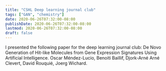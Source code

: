 ```yaml
---
title: "CSHL Deep learning journal club"
tags: ["GAN", "chemistry"]
date: 2020-06-26T07:32:00-08:00
publishDate: 2020-06-26T07:32:00-08:00
lastmod: 2020-06-26T07:32:00-08:00
draft: false
---
```

I presented the following paper for the deep learning journal club:
De Novo Generation of Hit-like Molecules from Gene Expression Signatures Using Artificial Intelligence. Oscar Méndez-Lucio, Benoiti Baillif, Djork-Arné Arné Clevert, David Rouquié, Joerg Wichard.
